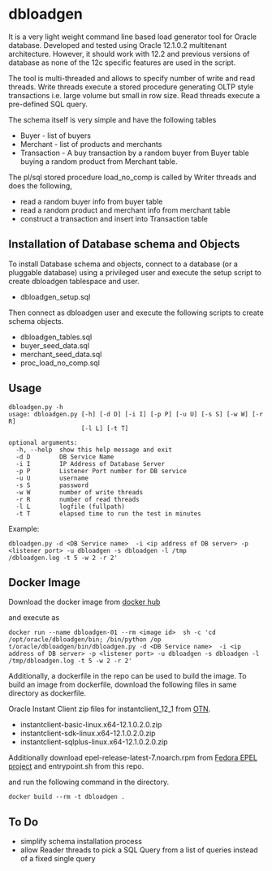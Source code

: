 # dbloadgen

It is a very light weight command line based load generator tool for Oracle database. Developed and tested using Oracle 12.1.0.2 multitenant architecture. However, it should work with 12.2 and previous versions of database as none of the 12c specific features are used in the script.

The tool is multi-threaded and allows to specify number of write and read threads. Write threads execute a stored procedure generating OLTP style transactions i.e. large volume but small in row size. Read threads execute a pre-defined SQL query. 

The schema itself is very simple and have the following tables

-   Buyer - list of buyers
-   Merchant - list of products and merchants
-   Transaction - A buy transaction by a random buyer from Buyer table buying a random product from Merchant table.

The pl/sql stored procedure load_no_comp is called by Writer threads and does the following, 
-   read a random buyer info from buyer table 
-   read a random product and merchant info from merchant table 
-   construct a transaction and  insert into Transaction table 

## Installation of Database schema and Objects

To install Database schema and objects, connect to a database (or a pluggable database) using a privileged user and execute the setup script to create dbloadgen tablespace and user.

-   dbloadgen_setup.sql

Then connect as dbloadgen user and execute the following scripts to create schema objects.

-   dbloadgen_tables.sql
-   buyer_seed_data.sql
-   merchant_seed_data.sql
-   proc_load_no_comp.sql   

## Usage 
```
dbloadgen.py -h
usage: dbloadgen.py [-h] [-d D] [-i I] [-p P] [-u U] [-s S] [-w W] [-r R]
                    [-l L] [-t T]

optional arguments:
  -h, --help  show this help message and exit
  -d D        DB Service Name
  -i I        IP Address of Database Server
  -p P        Listener Port number for DB service
  -u U        username
  -s S        password
  -w W        number of write threads
  -r R        number of read threads
  -l L        logfile (fullpath)
  -t T        elapsed time to run the test in minutes
```

Example:

```
dbloadgen.py -d <DB Service name>  -i <ip address of DB server> -p <listener port> -u dbloadgen -s dbloadgen -l /tmp
/dbloadgen.log -t 5 -w 2 -r 2'
```

## Docker Image

Download the docker image from [docker hub](https://hub.docker.com/r/bipulc/dbloadgen/)

and execute as 

```
docker run --name dbloadgen-01 --rm <image id>  sh -c 'cd /opt/oracle/dbloadgen/bin; /bin/python /op
t/oracle/dbloadgen/bin/dbloadgen.py -d <DB Service name>  -i <ip address of DB server> -p <listener port> -u dbloadgen -s dbloadgen -l /tmp/dbloadgen.log -t 5 -w 2 -r 2'
```
Additionally, a dockerfile in the repo can be used to build the image. To build an image from dockerfile, download the following files in same directory as dockerfile.

Oracle Instant Client zip files  for instantclient_12_1 from [OTN](http://www.oracle.com/technetwork/index.html).

- instantclient-basic-linux.x64-12.1.0.2.0.zip
- instantclient-sdk-linux.x64-12.1.0.2.0.zip
- instantclient-sqlplus-linux.x64-12.1.0.2.0.zip

Additionally download epel-release-latest-7.noarch.rpm from [Fedora EPEL project](https://dl.fedoraproject.org/pub/epel/)
and entrypoint.sh from this repo.

and run the following command in the directory. 

```
docker build --rm -t dbloadgen .
```

## To Do

- simplify schema installation process
- allow Reader threads to pick a SQL Query from a list of queries instead of a fixed single query
